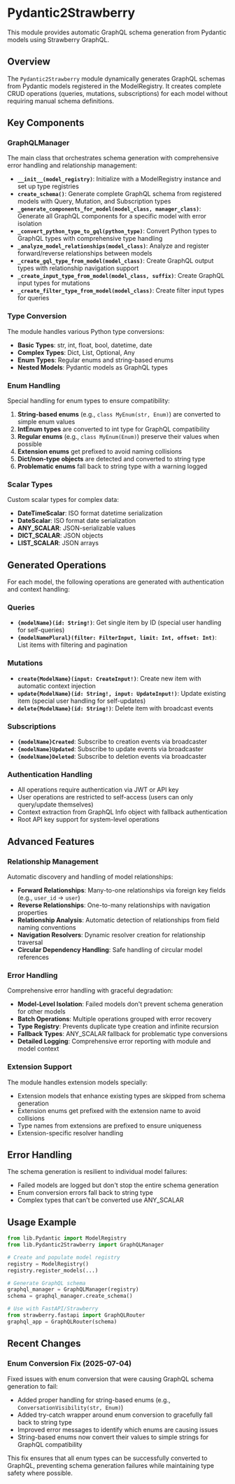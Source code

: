 # Pydantic2Strawberry

This module provides automatic GraphQL schema generation from Pydantic models using Strawberry GraphQL.

## Overview

The `Pydantic2Strawberry` module dynamically generates GraphQL schemas from Pydantic models registered in the ModelRegistry. It creates complete CRUD operations (queries, mutations, subscriptions) for each model without requiring manual schema definitions.

## Key Components

### GraphQLManager

The main class that orchestrates schema generation with comprehensive error handling and relationship management:

- **`__init__(model_registry)`**: Initialize with a ModelRegistry instance and set up type registries
- **`create_schema()`**: Generate complete GraphQL schema from registered models with Query, Mutation, and Subscription types
- **`_generate_components_for_model(model_class, manager_class)`**: Generate all GraphQL components for a specific model with error isolation
- **`_convert_python_type_to_gql(python_type)`**: Convert Python types to GraphQL types with comprehensive type handling
- **`_analyze_model_relationships(model_class)`**: Analyze and register forward/reverse relationships between models
- **`_create_gql_type_from_model(model_class)`**: Create GraphQL output types with relationship navigation support
- **`_create_input_type_from_model(model_class, suffix)`**: Create GraphQL input types for mutations
- **`_create_filter_type_from_model(model_class)`**: Create filter input types for queries

### Type Conversion

The module handles various Python type conversions:

- **Basic Types**: str, int, float, bool, datetime, date
- **Complex Types**: Dict, List, Optional, Any
- **Enum Types**: Regular enums and string-based enums
- **Nested Models**: Pydantic models as GraphQL types

### Enum Handling

Special handling for enum types to ensure compatibility:

1. **String-based enums** (e.g., `class MyEnum(str, Enum)`) are converted to simple enum values
2. **IntEnum types** are converted to int type for GraphQL compatibility
3. **Regular enums** (e.g., `class MyEnum(Enum)`) preserve their values when possible
4. **Extension enums** get prefixed to avoid naming collisions
5. **Dict/non-type objects** are detected and converted to string type
6. **Problematic enums** fall back to string type with a warning logged

### Scalar Types

Custom scalar types for complex data:

- **DateTimeScalar**: ISO format datetime serialization
- **DateScalar**: ISO format date serialization
- **ANY_SCALAR**: JSON-serializable values
- **DICT_SCALAR**: JSON objects
- **LIST_SCALAR**: JSON arrays

## Generated Operations

For each model, the following operations are generated with authentication and context handling:

### Queries
- **`{modelName}(id: String!)`**: Get single item by ID (special user handling for self-queries)
- **`{modelNamePlural}(filter: FilterInput, limit: Int, offset: Int)`**: List items with filtering and pagination

### Mutations
- **`create{ModelName}(input: CreateInput!)`**: Create new item with automatic context injection
- **`update{ModelName}(id: String!, input: UpdateInput!)`**: Update existing item (special user handling for self-updates)
- **`delete{ModelName}(id: String!)`**: Delete item with broadcast events

### Subscriptions
- **`{modelName}Created`**: Subscribe to creation events via broadcaster
- **`{modelName}Updated`**: Subscribe to update events via broadcaster
- **`{modelName}Deleted`**: Subscribe to deletion events via broadcaster

### Authentication Handling
- All operations require authentication via JWT or API key
- User operations are restricted to self-access (users can only query/update themselves)
- Context extraction from GraphQL Info object with fallback authentication
- Root API key support for system-level operations

## Advanced Features

### Relationship Management
Automatic discovery and handling of model relationships:

- **Forward Relationships**: Many-to-one relationships via foreign key fields (e.g., `user_id` -> `user`)
- **Reverse Relationships**: One-to-many relationships with navigation properties
- **Relationship Analysis**: Automatic detection of relationships from field naming conventions
- **Navigation Resolvers**: Dynamic resolver creation for relationship traversal
- **Circular Dependency Handling**: Safe handling of circular model references

### Error Handling
Comprehensive error handling with graceful degradation:

- **Model-Level Isolation**: Failed models don't prevent schema generation for other models
- **Batch Operations**: Multiple operations grouped with error recovery
- **Type Registry**: Prevents duplicate type creation and infinite recursion
- **Fallback Types**: ANY_SCALAR fallback for problematic type conversions
- **Detailed Logging**: Comprehensive error reporting with module and model context

### Extension Support

The module handles extension models specially:

- Extension models that enhance existing types are skipped from schema generation
- Extension enums get prefixed with the extension name to avoid collisions
- Type names from extensions are prefixed to ensure uniqueness
- Extension-specific resolver handling

## Error Handling

The schema generation is resilient to individual model failures:

- Failed models are logged but don't stop the entire schema generation
- Enum conversion errors fall back to string type
- Complex types that can't be converted use ANY_SCALAR

## Usage Example

```python
from lib.Pydantic import ModelRegistry
from lib.Pydantic2Strawberry import GraphQLManager

# Create and populate model registry
registry = ModelRegistry()
registry.register_models(...)

# Generate GraphQL schema
graphql_manager = GraphQLManager(registry)
schema = graphql_manager.create_schema()

# Use with FastAPI/Strawberry
from strawberry.fastapi import GraphQLRouter
graphql_app = GraphQLRouter(schema)
```

## Recent Changes

### Enum Conversion Fix (2025-07-04)

Fixed issues with enum conversion that were causing GraphQL schema generation to fail:

- Added proper handling for string-based enums (e.g., `ConversationVisibility(str, Enum)`)
- Added try-catch wrapper around enum conversion to gracefully fall back to string type
- Improved error messages to identify which enums are causing issues
- String-based enums now convert their values to simple strings for GraphQL compatibility

This fix ensures that all enum types can be successfully converted to GraphQL, preventing schema generation failures while maintaining type safety where possible.